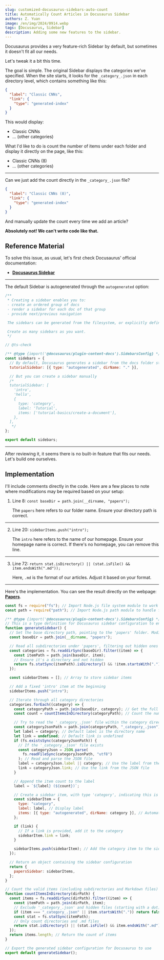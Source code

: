 ```yaml
---
slug: customized-docusaurus-sidebars-auto-count
title: Automatically Count Articles in Docusaurus Sidebar
authors: Z. Yuan
image: /en/img/2024/0914.webp
tags: [Docusaurus, Sidebar]
description: Adding some new features to the sidebar.
---
```


Docusaurus provides a very feature-rich Sidebar by default, but sometimes it doesn't fit all our needs.

Let's tweak it a bit this time.

<!-- truncate -->

The goal is simple. The original Sidebar displays the categories we've specified. When the site starts, it looks for the `_category_.json` in each directory level, which contains something like this:

```json
{
  "label": "Classic CNNs",
  "link": {
    "type": "generated-index"
  }
}
```

This would display:

- Classic CNNs
- ... (other categories)

What I'd like to do is count the number of items under each folder and display it directly on the page, like this:

- Classic CNNs (8)
- ... (other categories)

---

Can we just add the count directly in the `_category_.json` file?

```json
{
  "label": "Classic CNNs (8)",
  "link": {
    "type": "generated-index"
  }
}
```

And manually update the count every time we add an article?

**Absolutely not! We can't write code like that.**

## Reference Material

To solve this issue, as usual, let's first check Docusaurus' official documentation:

- [**Docusaurus Sidebar**](https://docusaurus.io/docs/sidebar)

---

The default Sidebar is autogenerated through the `autogenerated` option:

```jsx
/**
 * Creating a sidebar enables you to:
 - create an ordered group of docs
 - render a sidebar for each doc of that group
 - provide next/previous navigation

 The sidebars can be generated from the filesystem, or explicitly defined here.

 Create as many sidebars as you want.
 */

// @ts-check

/** @type {import('@docusaurus/plugin-content-docs').SidebarsConfig} */
const sidebars = {
  // By default, Docusaurus generates a sidebar from the docs folder structure
  tutorialSidebar: [{ type: "autogenerated", dirName: "." }],

  // But you can create a sidebar manually
  /*
  tutorialSidebar: [
    'intro',
    'hello',
    {
      type: 'category',
      label: 'Tutorial',
      items: ['tutorial-basics/create-a-document'],
    },
  ],
   */
};

export default sidebars;
```

---

After reviewing it, it seems there is no built-in feature that fits our needs. Let's build one ourselves.

## Implementation

I'll include comments directly in the code. Here are a few places to note where modifications may be required based on your setup:

1. Line 8: `const baseDir = path.join(__dirname, "papers");`

   The `papers` here refers to our folder name. Ensure your directory path is correct.

---

2. Line 20: `sidebarItems.push("intro");`

   The `intro` here refers to the name of our homepage. Ensure your homepage name is correct. If there's no homepage, you can remove this line.

---

3. Line 72: `return stat.isDirectory() || (stat.isFile() && item.endsWith(".md"));`

   Here, `.md` is the format of our articles. Adjust it based on your format.

---

Here's the implementation. You can see the result directly on the webpage: [**Papers**](/papers/intro).

```jsx showLineNumbers title="/sidebars.js"
const fs = require("fs"); // Import Node.js file system module to work with files and directories
const path = require("path"); // Import Node.js path module to handle file paths

/** @type {import('@docusaurus/plugin-content-docs').SidebarsConfig} */
// This is a type definition for Docusaurus sidebar configuration to enable IDE autocompletion
function generateSidebar() {
  // Set the base directory path, pointing to the 'papers' folder. Modify as needed.
  const baseDir = path.join(__dirname, "papers");

  // Read all subdirectories under 'papers', filtering out hidden ones (starting with a dot)
  const categories = fs.readdirSync(baseDir).filter((item) => {
    const itemPath = path.join(baseDir, item);
    // Ensure it's a directory and not hidden
    return fs.statSync(itemPath).isDirectory() && !item.startsWith(".");
  });

  const sidebarItems = []; // Array to store sidebar items

  // Add a fixed 'intro' item at the beginning
  sidebarItems.push("intro");

  // Iterate through all category directories
  categories.forEach((category) => {
    const categoryPath = path.join(baseDir, category); // Get the full path for each category
    const count = countItemsInDirectory(categoryPath); // Count the number of items in the directory

    // Try to read the '_category_.json' file within the category directory to get label and link
    const categoryJsonPath = path.join(categoryPath, "_category_.json");
    let label = category; // Default label is the directory name
    let link = undefined; // Default link is undefined
    if (fs.existsSync(categoryJsonPath)) {
      // If the '_category_.json' file exists
      const categoryJson = JSON.parse(
        fs.readFileSync(categoryJsonPath, "utf8")
      ); // Read and parse the JSON file
      label = categoryJson.label || category; // Use the label from the JSON file or default to directory name
      link = categoryJson.link; // Use the link from the JSON file
    }

    // Append the item count to the label
    label = `${label} (${count})`;

    // Create a sidebar item, with type 'category', indicating this is a category
    const sidebarItem = {
      type: "category",
      label: label, // Display label
      items: [{ type: "autogenerated", dirName: category }], // Automatically generate document items under the category
    };

    if (link) {
      // If a link is provided, add it to the category
      sidebarItem.link = link;
    }

    sidebarItems.push(sidebarItem); // Add the category item to the sidebar array
  });

  // Return an object containing the sidebar configuration
  return {
    papersSidebar: sidebarItems,
  };
}

// Count the valid items (including subdirectories and Markdown files) in a specified directory
function countItemsInDirectory(dirPath) {
  const items = fs.readdirSync(dirPath).filter((item) => {
    const itemPath = path.join(dirPath, item);
    // Exclude '_category_.json' and hidden files (starting with a dot)
    if (item === "_category_.json" || item.startsWith(".")) return false;
    const stat = fs.statSync(itemPath);
    // Only count directories and .md files
    return stat.isDirectory() || (stat.isFile() && item.endsWith(".md"));
  });
  return items.length; // Return the count of items
}

// Export the generated sidebar configuration for Docusaurus to use
export default generateSidebar();
```
